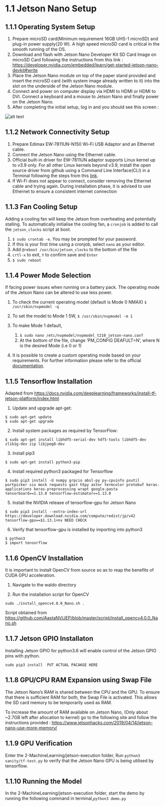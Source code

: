
1.1 Jetson Nano Setup
===

1.1.1 Operating System Setup
---

1. Prepare microSD card(Minimum requirement 16GB UHS-1 microSD) and plug-in power supply(20 W). A high speed microSD card is critical in the smooth running of the OS.
2. Download and flash with Jetson Nano Developer Kit SD Card Image on microSD Card following the instructions from this link : https://developer.nvidia.com/embedded/learn/get-started-jetson-nano-devkit#write
3. Place the Jetson Nano module on top of the paper stand provided and insert the microSD card (with system image already written to it) into the slot on the underside of the Jetson Nano module. 
4. Connect and power on computer display via HDMI to HDMI or HDMI to DVI. Connect a keyboard and a mouse to Jetson Nano and finally power on the Jetson Nano.
5. After completing the initial setup, log in and you should see this screen :

![alt text](https://github.com/patrickjohncyh/ibm-waldo/blob/master/imgs/jetson_initial.png "")

1.1.2 Network Connectivity Setup
---
1. Prepare Edimax EW-7811UN-N150 Wi-Fi USB Adaptor and an Ethernet cable.
2. Connect the Jetson Nano using the Ethernet cable.
3. Official built-in driver for EW-7811UN adaptor supports Linux kernel up to v3.9 only. For all other Linux kernels beyond v3.9, install the open source driver from github using a Command Line Interface(CLI) in a Terminal following the steps from this [link](https://askubuntu.com/questions/551522/netis-wf2120-wifi-adapter-drops-signal-within-seconds/551648#551648).
5. If Wi-Fi does not appear to connect, consider removing the Ethernet cable and trying again. During installation phase, it is advised to use Ethernet to ensure a consistent internet connection


1.1.3 Fan Cooling Setup
---
Adding a cooling fan will keep the Jetson from overheating and potentially stalling. To automatically initialise the cooling fan, a `cronjob` is added to call the `jetson_clocks` script at boot.
1. `$ sudo crontab -e`. You may be prompted for your password.
2. If this is your first time using a cronjob, select `nano` as your editor.
3. Add `@reboot /usr/bin/jetson_clocks` to the bottom of the file
4. `crtl-x` to exit, `Y` to confirm save and `Enter`
5. `$ sudo reboot`

1.1.4 Power Mode Selection
---
If facing power issues when running on a battery pack. The operating mode of the Jetson Nano can be altered to use less power.

1. To check the current operating model (default is Mode 0 NMAX)
```$ /usr/sbin/nvpmodel -q```

2. To set the model to Mode 1 5W,
```$ /usr/sbin/nvpmodel -m 1```
3. To make Mode 1 default,
	1. `$ sudo nano /etc/nvpmodel/nvpmodel_t210_jetson-nano.conf`
	2. At the bottom of the file, change ‘PM_CONFIG DEAFULT=N’, where N is the desired Mode (i.e 0 or 1)
4. It is possible to create a custom operating mode based on your requirements. For further information please refer to the official [documentation](https://docs.nvidia.com/jetson/l4t/index.html#page/Tegra%2520Linux%2520Driver%2520Package%2520Development%2520Guide%2Fpower_management_nano.html%23).
 
1.1.5 Tensorflow Installation
---
Adapted from https://docs.nvidia.com/deeplearning/frameworks/install-tf-jetson-platform/index.html

1. Update and upgrade apt-get:

```
$ sudo apt-get update
$ sudo apt-get upgrade
```

2. Install system packages as required by TensorFlow:

```
$ sudo apt-get install libhdf5-serial-dev hdf5-tools libhdf5-dev zlib1g-dev zip libjpeg8-dev
```

3. Install pip3

```
$ sudo apt-get install python3-pip
```

4. Install required python3 packaged for Tensorflow

```
$ sudo pip3 install -U numpy grpcio absl-py py-cpuinfo psutil portpicker six mock requests gast h5py astor termcolor protobuf keras-applications keras-preprocessing wrapt google-pasta tensorboard==1.13.0 tensorflow-estimator==1.13.0
```

5. Install the NVIDIA release of tensorflow-gpu for Jetson Nano

```
$ sudo pip3 install --extra-index-url https://developer.download.nvidia.com/compute/redist/jp/v42 tensorflow-gpu==$1.13.1+nv NEED CHECK
```

6. Verify that tensorflow-gpu is installed by importing into python3

```
$ python3
$ import tensorflow
```

1.1.6 OpenCV Installation
---

It is important to install OpenCV from source so as to reap the benefits of CUDA GPU acceleration.

1. Navigate to the waldo directory

2. Run the installation script for OpenCV

```
sudo ./install_opencv4.0.0_Nano.sh .
```

Script obtained from https://github.com/AastaNV/JEP/blob/master/script/install_opencv4.0.0_Nano.sh

1.1.7 Jetson GPIO Installaton
---

Installing Jetson GPIO for python3.6 will enable control of the Jetson GPIO pins with python.

```
sudo pip3 install  PUT ACTUAL PACAKGE HERE
```


1.1.8 GPU/CPU RAM Expansion using Swap File
---
The Jetson Nano’s RAM is shared between the CPU and the GPU. To ensure that there is sufficient RAM for both, the Swap File is activated. This allows the SD card memory to be temporarily used as RAM.

To increase the amount of RAM available on Jetson Nano, (Only about \~2.7GB left after allocation to kernel) go to the following site and follow the instructions provided :
https://www.jetsonhacks.com/2019/04/14/jetson-nano-use-more-memory/


1.1.9 GPU Verification
---
Enter the 2-MachineLearning/jetson-execution folder,
Run `python3 sanity/tf-test.py` to verify that the Jetson Nano GPU is being utilised by tensorflow.

1.1.10 Running the Model
---
In the 2-MachineLearning/jetson-execution folder,
start the demo by running the following command in terminal,`python3 demo.py`
